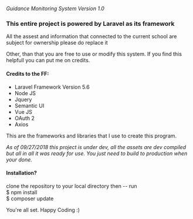 <p><i>Guidance Monitoring System Version 1.0</i></p>
<h3>This entire project is powered by Laravel as its framework</h3>
<p>All the assest and information that connected to the current school are subject for ownership please do replace it</p>
<p>Other, than that you are free to use or modify this system. If you find this helpfull you can put me on credits.

<h4>Credits to the FF:</h4>
<ul>
    <li>Laravel Framework Version 5.6</li>
    <li>Node JS</li>
    <li>Jquery</li>
    <li>Semantic UI</li>
    <li>Vue JS</li>
    <li>OAuth 2</li>
    <li>Axios</li>
</ul>
<p>This are the frameworks and libraries that I use to create this program.</p>
<p><i>As of 09/27/2018 this project is under dev, all the assets are dev compiled but all in all it was ready for use. You just need to build to production when your done.</i></p>

<h4>Installation?</h4>
clone the repository to your local directory then -- run<br/>
$ npm install<br/>
$ composer update<br/>
<p>You're all set. Happy Coding :)</p>